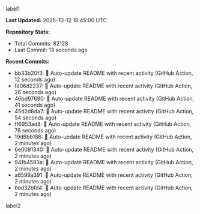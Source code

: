 
label1 
<!-- ACTIVITY_START -->
**Last Updated:** 2025-10-12 18:45:00 UTC

**Repository Stats:**
- Total Commits: 82128
- Last Commit: 13 seconds ago

**Recent Commits:**
- bb33b20f3: 🤖 Auto-update README with recent activity (GitHub Action, 12 seconds ago)
- fd06d2237: 🤖 Auto-update README with recent activity (GitHub Action, 26 seconds ago)
- 46bd97690: 🤖 Auto-update README with recent activity (GitHub Action, 41 seconds ago)
- 45d2d8da7: 🤖 Auto-update README with recent activity (GitHub Action, 54 seconds ago)
- ff6953ad8: 🤖 Auto-update README with recent activity (GitHub Action, 78 seconds ago)
- 19d6bb186: 🤖 Auto-update README with recent activity (GitHub Action, 2 minutes ago)
- 6e0091340: 🤖 Auto-update README with recent activity (GitHub Action, 2 minutes ago)
- 941b4583a: 🤖 Auto-update README with recent activity (GitHub Action, 2 minutes ago)
- a6599a391: 🤖 Auto-update README with recent activity (GitHub Action, 2 minutes ago)
- bad32bfd4: 🤖 Auto-update README with recent activity (GitHub Action, 2 minutes ago)
<!-- ACTIVITY_END -->

label2
